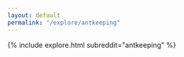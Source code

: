 ```yaml
---
layout: default
permalink: "/explore/antkeeping"
---
```


<link rel="stylesheet" type="text/css" href="/static/css/explore.css">
{% include explore.html subreddit="antkeeping" %}
